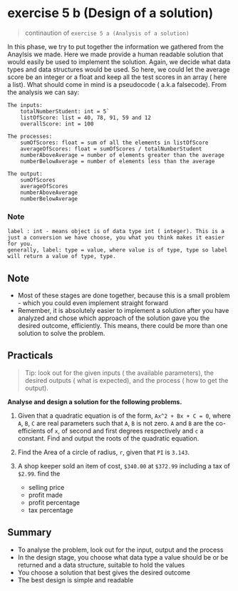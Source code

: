 # exercise 5 b (Design of a solution)
> continaution of `exercise 5 a (Analysis of a solution)`

In this phase, we try to put together the information we gathered from the Anaylsis we made. Here we made provide a human readable solution that would easily be used to implement the solution. Again, we decide what data types and data structures would be used. So here, we could let the average score be an integer or a float and keep all the test scores in an array ( here a list). What should come in mind is a pseudocode ( a.k.a falsecode). From the analysis we can say:

```
The inputs:
    totalNumberStudent: int = 5`
    listOfScore: list = 40, 78, 91, 59 and 12 
    overallScore: int = 100

The processes:
    sumOfScores: float = sum of all the elements in listOfScore
    averageOfScores: float = sumOfScores / totalNumberStudent
    numberAboveAverage = number of elements greater than the average
    numberBelowAverage = number of elements less than the average

The output:
    sumOfScores
    averageOfScores
    numberAboveAverage
    numberBelowAverage
```

### Note

```
label : int - means object is of data type int ( integer). This is a just a conversion we have choose, you what you think makes it easier for you.
generally, label: type = value, where value is of type, type so label will return a value of type, type.
```

## Note
* Most of these stages are done together, because this is a small problem - which you could even implement straight forward
* Remember, it is absolutely easier to implement a solution after you have analyzed and chose which approach of the solution gave you the desired outcome, efficiently. This means, there could be more than one solution to solve the problem.

## Practicals
> Tip: look out for the given inputs ( the available parameters), the desired outputs ( what is expected), and the process ( how to get the output).

**Analyse and design a solution for the following problems.**
1. Given that a quadratic equation is of the form, `Ax^2 + Bx + C = 0`, where `A`, `B`, `C` are real parameters such that `A`, `B` is not zero. `A` and `B` are the co-efficients of `x`, of second and first degrees respectively and `c` a constant. Find and output the roots of the quadratic equation.

1. Find the Area of a circle of radius, `r`, given that `PI` is `3.143`.

1. A shop keeper sold an item of cost, `$340.00` at `$372.99` including a tax of `$2.99`. find the 
    * selling price
    * profit made
    * profit percentage
    * tax percentage

## Summary
* To analyse the problem, look out for the input, output and the process
* In the design stage, you choose what data type a value should be or be returned and a data structure, suitable to hold the values
* You choose a solution that best gives the desired outcome
* The best design is simple and readable
